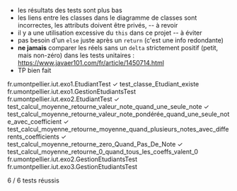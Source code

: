 * les résultats des tests sont plus bas
* les liens entre les classes dans le diagramme de classes sont incorrectes, les attributs doivent être privés, -- à revoir
* il y a une utilisation excessive du `this` dans ce projet -- à éviter
* pas besoin d'un `else` juste après un `return` (c'est une info redondante)
* **ne jamais** comparer les réels sans un `delta` strictement positif (petit, mais non-zéro) dans les tests unitaires : https://www.javaer101.com/fr/article/1450714.html
* TP bien fait

fr.umontpellier.iut.exo1.EtudiantTest
  ✓ test_classe_Etudiant_existe
fr.umontpellier.iut.exo1.GestionEtudiantsTest
fr.umontpellier.iut.exo2.EtudiantTest
  ✓ test_calcul_moyenne_retourne_valeur_note_quand_une_seule_note
  ✓ test_calcul_moyenne_retourne_valeur_note_pondérée_quand_une_seule_note_avec_coefficient
  ✓ test_calcul_moyenne_retourne_moyenne_quand_plusieurs_notes_avec_differents_coefficients
  ✓ test_calcul_moyenne_retourne_zero_Quand_Pas_De_Note
  ✓ test_calcul_moyenne_retourne_0_quand_tous_les_coeffs_valent_0
fr.umontpellier.iut.exo2.GestionEtudiantsTest
fr.umontpellier.iut.exo3.GestionEtudiantsTest

6 / 6 tests réussis
